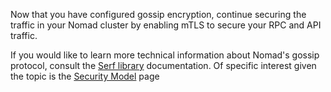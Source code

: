 Now that you have configured gossip encryption, continue securing the traffic in
your Nomad cluster by enabling mTLS to secure your RPC and API traffic.

If you would like to learn more technical information about Nomad's gossip protocol, consult the [Serf library][] documentation. Of specific interest
given the topic is the [Security Model][] page

[Serf library]: https://www.serf.io/docs/internals/gossip.html
[Security Model]: https://www.serf.io/docs/internals/security.html